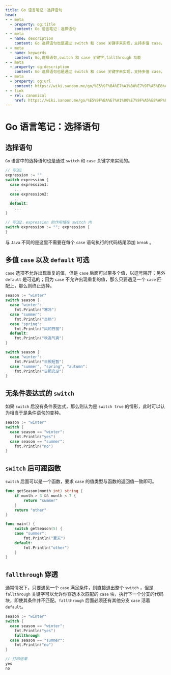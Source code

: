 ```yaml
---
title: Go 语言笔记：选择语句
head:
- - meta
  - property: og:title
    content: Go 语言笔记：选择语句
- - meta
  - name: description
    content: Go 选择语句也是通过 switch 和 case 关键字来实现，支持多值 case， 且 default 可选，也支持 无条件的 switch 和 switch 后跟函数，更具有 fallthrough 功能
- - meta
  - name: keywords
    content: Go,选择语句,switch 和 case 关键字,fallthrough 功能
- - meta
  - property: og:description
    content: Go 选择语句也是通过 switch 和 case 关键字来实现，支持多值 case， 且 default 可选，也支持 无条件的 switch 和 switch 后跟函数，更具有 fallthrough 功能
- - meta
  - property: og:url
    content: https://wiki.sanoon.me/go/%E5%9F%BA%E7%A1%80%E7%9F%A5%E8%AF%86/%E9%80%89%E6%8B%A9%E8%AF%AD%E5%8F%A5
- - link
  - rel: canonical
    href: https://wiki.sanoon.me/go/%E5%9F%BA%E7%A1%80%E7%9F%A5%E8%AF%86/%E9%80%89%E6%8B%A9%E8%AF%AD%E5%8F%A5
---
```

  
# Go 语言笔记：选择语句

## 选择语句

`Go` 语言中的选择语句也是通过 `switch` 和 `case` 关键字来实现的。

```go
// 写法1
expression := ""
switch expression {
  case expression1:
    ...
  case expression2:
    ...
  default:
    ...
}

// 写法2，expression 的作用域在 switch 内
switch expression := ""; expression {
}
```

与 `Java` 不同的是这里不需要在每个 `case` 语句执行的代码结尾添加 `break` 。

## 多值 `case` 以及 `default` 可选

`case` 选项不允许出现重复的值，但是 `case` 后面可以带多个值，以逗号隔开；另外 `default` 是可选的；因为 `case` 不允许出现重复的值，那么只要遇见一个 `case` 匹配上，那么则终止选择。

```go
season := "winter"
switch season {
  case "winter":
    fmt.Println("寒冷")
  case "summer":
    fmt.Println("炎热")
  case "spring":
    fmt.Println("风和日丽")
  default:
    fmt.Println("秋高气爽")
}

switch season {
  case "winter":
    fmt.Println("日照短暂")
  case "summer", "spring", "autumn":
    fmt.Println("日照充足")
}
```

 ## 无条件表达式的 `switch`

如果 `switch`  后没有条件表达式，那么则认为是 `switch true` 的情形，此时可以认为相当于是条件语句的变种。

```go
season := "winter"
switch {
  case season == "winter":
    fmt.Println("yes")
  case season == "summer":
    fmt.Println("no")
}
```

## `switch` 后可跟函数

`switch` 后面可以是一个函数，要求 `case` 的值类型与函数的返回值一致即可。

```go
func getSeason(month int) string {
	if month > 3 && month < 7 {
		return "summer"
	}
	return "other"
}

func main() {
	switch getSeason(5) {
	case "summer":
		fmt.Println("夏天")
	default:
		fmt.Println("other")
	}
}
```

## `fallthrough` 穿透

通常情况下，只要遇见一个 `case`  满足条件，则直接退出整个 `switch` ，但是 `fallthrough` 关键字可以允许你穿透本次匹配的 `case` 块，执行下一个分支的代码块，即使其条件并不匹配。`fallthrough` 后面必须还有其他分支 `case`  活着 `default`。

```go
season := "winter"
switch {
  case season == "winter":
    fmt.Println("yes")
    fallthrough
  case season == "summer":
    fmt.Println("no")
}

// 打印结果
yes
no
```

